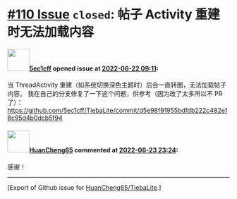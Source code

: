 # [\#110 Issue](https://github.com/HuanCheng65/TiebaLite/issues/110) `closed`: 帖子 Activity 重建时无法加载内容

#### <img src="https://avatars.githubusercontent.com/u/56485584?u=957420cea9268ad2910b8b73f00c739720019c58&v=4" width="50">[5ec1cff](https://github.com/5ec1cff) opened issue at [2022-06-22 09:11](https://github.com/HuanCheng65/TiebaLite/issues/110):

当 ThreadActivity 重建（如系统切换深色主题时）后会一直转圈，无法加载帖子内容。
我在自己的分支修复了一下这个问题，供参考（因为改了太多所以不 PR 了）：
https://github.com/5ec1cff/TiebaLite/commit/d5e98f91955bdfdb222c482e18c95d4b0dcb5f94

#### <img src="https://avatars.githubusercontent.com/u/22636177?u=5e5e656c62ba51f1661d80a6a0fd9ec098e5023b&v=4" width="50">[HuanCheng65](https://github.com/HuanCheng65) commented at [2022-06-23 23:24](https://github.com/HuanCheng65/TiebaLite/issues/110#issuecomment-1165005900):

感谢！


-------------------------------------------------------------------------------



[Export of Github issue for [HuanCheng65/TiebaLite](https://github.com/HuanCheng65/TiebaLite).]
